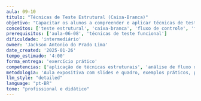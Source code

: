 ```yaml
---
aula: 09-10
titulo: "Técnicas de Teste Estrutural (Caixa-Branca)"
objetivo: "Capacitar os alunos a compreender e aplicar técnicas de teste estrutural (caixa-branca), dominando os conceitos de fluxo de controle e fluxo de dados, para garantir uma cobertura eficiente do código-fonte por meio de critérios formais de teste."
conceitos: ['teste estrutural', 'caixa-branca', 'fluxo de controle', 'fluxo de dados', 'cobertura de código', 'complexidade ciclomática', 'DU-pairs']
prerequisitos: ['aula-06-08', 'técnicas de teste funcional']
dificuldade: 'intermediário'
owner: 'Jackson Antonio do Prado Lima'
date_created: '2025-01-26'
tempo_estimado: '4:00'
forma_entrega: 'exercício prático'
competencias: ['aplicação de técnicas estruturais', 'análise de fluxo de controle', 'análise de fluxo de dados', 'cálculo de complexidade ciclomática']
metodologia: 'Aula expositiva com slides e quadro, exemplos práticos, prática guiada, discussão'
llm_style: "detailed"
language: "pt-BR"
tone: "profissional e didático"
---
```

